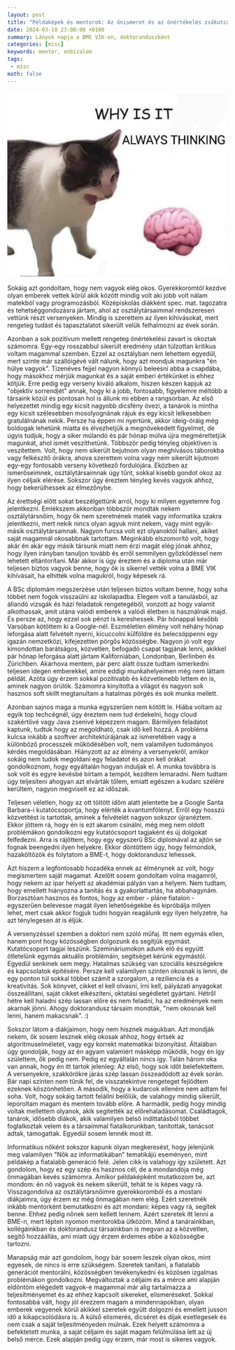 ```yaml
---
layout: post
title: "Példaképek és mentorok: Az önismeret és az önértékelés zsákutcái a kutatói pályán"
date: 2024-03-18 23:00:00 +0100
summary: Lányok napja a BME VIK-en, doktoranduszként
categories: [misc]
keywords: mentor, onbizalom
tags:
 - misc
math: false
---
```


![A meme depicting a cat yelling at a brain, with the caption "Why is it always thinking".](/assets/posts/2024-03-18-peldakepek-es-mentorok/cat_brain_why_is_it_thinking.jpg)

Sokáig azt gondoltam, hogy nem vagyok elég okos. Gyerekkoromtól kezdve olyan emberek vettek körül akik között mindig volt aki jobb volt nálam matekból vagy programozásból. Középiskolás diákként spec. mat. tagozatra és tehetséggondozásra jártam, ahol az osztálytársaimmal rendszeresen vettünk részt versenyeken. Mindig is szerettem az ilyen kihívásokat, mert rengeteg tudást és tapasztalatot sikerült velük felhalmozni az évek során.

Azonban a sok pozitívum mellett rengeteg önértékelési zavart is okoztak számomra. Egy-egy rosszabbul sikerült eredmény után túlzottan kritikus voltam magammal szemben. Ezzel az osztályban nem lehettem egyedül, mert szinte már szállóigévé vált nálunk, hogy azt mondjuk magunkra "én hülye vagyok". Tizenéves fejjel nagyon könnyű beleesni abba a csapdába, hogy másokhoz mérjük magunkat és a saját emberi értékünket is ehhez kötjük. Erre pedig egy verseny kiváló alkalom, hiszen készen kapjuk az "objektív sorrendjét" annak, hogy ki a jobb, fontosabb, figyelemre méltóbb a társaink közül és pontosan hol is állunk mi ebben a rangsorban. Az első helyezettet mindig egy kicsit nagyobb dicsfény övezi, a tanárok is mintha egy kicsit szélesebben mosolyognának rájuk és egy kicsit lelkesebben gratulálnának nekik. Persze ha éppen mi nyertünk, akkor ideig-óráig még boldogak lehetünk miatta és élvezhetjük a megnövekedett figyelmet, de úgyis tudjuk, hogy a siker múlandó és pár hónap múlva újra megmérettetjük magunkat, ahol ismét veszíthetünk. Többször pedig tényleg objektíven is veszítettem. Volt, hogy nem sikerült bejutnom olyan meghívásos táborokba vagy felkészítő órákra, ahova szerettem volna vagy nem sikerült kijutnom egy-egy fontosabb verseny következő fordulójára. Eközben az ismerőseimnek, osztálytársaimnak úgy tűnt, sokkal kisebb gondot okoz az ilyen céljaik elérése. Sokszor úgy éreztem tényleg kevés vagyok ahhoz, hogy bekerülhessek az élmezőnybe.

Az érettségi előtt sokat beszélgettünk arról, hogy ki milyen egyetemre fog jelentkezni. Emlékszem akkoriban többször mondták nekem osztálytársnőim, hogy ők nem szeretnének matek vagy informatika szakra jelentkezni, mert nekik nincs olyan agyuk mint nekem, vagy mint egyik-másik osztálytársamnak. Nagyon furcsa volt ezt olyanoktól hallani, akiket saját magamnál okosabbnak tartottam. Méginkább elszomorító volt, hogy akár én akár egy másik társunk miatt nem érzi magát elég jónak ahhoz, hogy ilyen irányban tanuljon tovább és erről semmilyen győzködéssel nem lehetett eltántorítani. Már akkor is úgy éreztem és a diploma után már teljesen biztos vagyok benne, hogy ők is sikerrel vették volna a BME VIK kihívásait, ha elhitték volna magukról, hogy képesek rá.

A BSc diplomám megszerzése után teljesen biztos voltam benne, hogy soha többet nem fogok visszaülni az iskolapadba. Elegem volt a tanulásból, az állandó vizsgák és házi feladatok rengetegéből, vonzott az hogy valamit alkothassak, amit utána valódi emberek a valódi életben is használnak majd. És persze az, hogy ezzel sok pénzt is kereshessek. Pár hónappal később Varsóban kötöttem ki a Google-nél. Eszméletlen élmény volt néhány hónap leforgása alatt felvételt nyerni, kicuccolni külföldre és belecsöppenni egy igazán nemzetközi, kifejezetten pörgős közösségbe. Nagyon jó volt egy kimondottan barátságos, közvetlen, befogadó csapat tagjának lenni, akikkel pár hónap leforgása alatt jártam Kaliforniában, Londonban, Berlinben és Zürichben. Akárhova mentem, pár perc alatt össze tudtam ismerkedni teljesen idegen emberekkel, amire eddigi munkahelyeimen még nem láttam példát. Azóta úgy érzem sokkal pozitívabb és közvetlenebb lettem én is, aminek nagyon örülök. Számomra kinyitotta a világot és nagyon sok hasznos soft skillt megtanultam a hatalmas pörgés és sok munka mellett.

Azonban sajnos maga a munka egyszerűen nem kötött le. Hiába voltam az egyik top techcégnél, úgy éreztem nem tud érdekelni, hogy cloud szakértővé vagy Java zsenivé képezzem magam. Bármilyen feladatot kaptunk, tudtuk hogy az megoldható, csak idő kell hozzá. A probléma kulcsa inkább a szoftver architektúrájának az ismeretében vagy a különböző processzek működésében volt, nem valamilyen tudományos kérdés megoldásában. Hiányzott az az élmény a versenyekről, amikor sokáig nem tudok megoldani egy feladatot és azon kell órákat gondolkoznom, hogy egyáltalán hogyan induljak el. A munka továbbra is sok volt és egyre kevésbé bírtam a tempót, kezdtem lemaradni. Nem tudtam úgy teljesíteni ahogyan azt elvárták tőlem, emiatt egészen a kudarc szélére kerültem, nagyon megviselt ez az időszak.

Teljesen véletlen, hogy az ott töltött időm alatt jelentette be a Google Santa Barbara-i kutatócsoportja, hogy elérték a kvantumfölényt. Erről egy hosszú közvetítést is tartottak, aminek a felvételét nagyon sokszor újranéztem. Ekkor jöttem rá, hogy én is ezt akarom csinálni, még meg nem oldott problémákon gondolkozni egy kutatócsoport tagjaként és új dolgokat felfedezni. Arra is rájöttem, hogy egy egyszerű BSc diplomával az ajtón se fognak beengedni ilyen helyekre. Ekkor döntöttem úgy, hogy felmondok, hazaköltözök és folytatom a BME-t, hogy doktorandusz lehessek.

Azt hiszem a legfontosabb hozadéka ennek az élménynek az volt, hogy megismertem saját magamat. Azelőtt sosem gondoltam volna magamról, hogy nekem az ipar helyett az akadémiai pályán van a helyem. Nem tudtam, hogy emellett hiányozna a tanítás és a gyakorlattartás, ha abbahagynám. Borzasztóan hasznos és fontos, hogy az ember - pláne fiatalon - egyszerűen belevesse magát ilyen lehetőségekbe és kipróbálja milyen lehet, mert csak akkor fogjuk tudni hogyan reagálunk egy ilyen helyzetre, ha azt ténylegesen át is éljük.

A versenyzéssel szemben a doktori nem szóló műfaj. Itt nem egymás ellen, hanem pont hogy közösségben dolgozunk és segítjük egymást. Kutatócsoport tagjai leszünk. Szemináriumokon adunk elő és együtt ötletelünk egymás aktuális problémáin, segítséget kérünk egymástól. Egyedül senkinek sem megy. Hatalmas szükség van szociális készségekre és kapcsolatok építésére. Persze kell valamilyen szinten okosnak is lenni, de egy ponton túl sokkal többet számít a szorgalom, a reziliencia és a kreativitás. Sok könyvet, cikket el kell olvasni, írni kell, pályázati anyagokat összeállítani, saját cikket elkészíteni, oktatási segédletet gyártani. Hétről hétre kell haladni szép lassan előre és nem feladni, ha az eredmények nem akarnak jönni. Ahogy doktorandusz társaim mondták, "nem okosnak kell lenni, hanem makacsnak". :)

Sokszor látom a diákjaimon, hogy nem hisznek magukban. Azt mondják nekem, ők sosem lesznek elég okosak ahhoz, hogy értsék az algoritmuselméletet, vagy egy korrekt matematikai bizonyítást. Általában úgy gondolják, hogy az én agyam valamiért másképp működik, hogy én így születtem, ők pedig nem. Pedig ez egyáltalán nincs így. Talán három oka van annak, hogy én itt tartok jelenleg: Az első, hogy sok időt belefektettem. A versenyekre, szakkörökre járás szép lassan összeadódott az évek során. Bár napi szinten nem tűnik fel, de visszatekintve rengeteget fejlődtem ezeknek köszönhetően. A második, hogy a kudarcok ellenére nem adtam fel soha. Volt, hogy sokáig tartott felállni belőlük, de valahogy mindig sikerült, leporoltam magam és mentem tovább előre. A harmadik, pedig hogy mindig voltak mellettem olyanok, akik segítették az előrehaladásomat. Családtagok, tanárok, idősebb diákok, akik valamilyen belső indíttatásból többet foglalkoztak velem és a társaimmal fiatalkorunkban, tanítottak, tanácsot adtak, támogattak. Egyedül sosem lennék most itt. 

Informatikus nőként sokszor kapunk olyan megkeresést, hogy jelenjünk meg valamilyen "Nők az informatikában" tematikájú eseményen, mint példakép a fiatalabb generáció felé. Jelen cikk is valahogy így született. Azt gondolom, hogy ez egy szép és hasznos cél, de a mondandója még önmagában kevés számomra. Amikor példaképként mutatkozom be, azt mondom: én nő vagyok és nekem sikerült, tehát te is képes vagy rá. Visszagondolva az osztálytársnőimre gyerekkoromból és a mostani diákjaimra, úgy érzem ez még önmagában nem elég. Ezért szeretnék inkább mentorként bemutatkozni és azt mondani: képes vagy rá, segítek benne. Ehhez pedig nőnek sem kellett lennem. Azért szeretek itt lenni a BME-n, mert lépten nyomon mentorokba ütközöm. Mind a tanárainkban, kollégáinkban és doktorandusz társainkban is megvan az a közvetlen, segítő hozzáállás, ami miatt úgy érzem érdemes ebbe a közösségbe tartozni.

Manapság már azt gondolom, hogy bár sosem leszek olyan okos, mint egyesek, de nincs is erre szükségem. Szeretek tanítani, a fiatalabb generációt mentorálni, közösségben tevékenykedni és közösen izgalmas problémákon gondolkozni. Megváltoztak a céljaim és a mérce ami alapján eldöntöm elégedett vagyok-e magammal már alig tartalmazza a teljesítményemet és az ehhez kapcsolt sikereket, elismeréseket. Sokkal fontosabbá vált, hogy jól érezzem magam a mindennapokban, olyan emberek vegyenek körül akikkel szeretek együtt dolgozni és emellett jusson idő a kikapcsolódásra is. A külső elismerés, dicséret és díjak esetlegesek és nem csak a saját teljesítményeden múlnak. Ezek helyett számomra a befektetett munka, a saját céljaim és saját magam felülmúlása lett az új belső mérce. Ezek alapján pedig úgy érzem, már most is sikeres vagyok.
